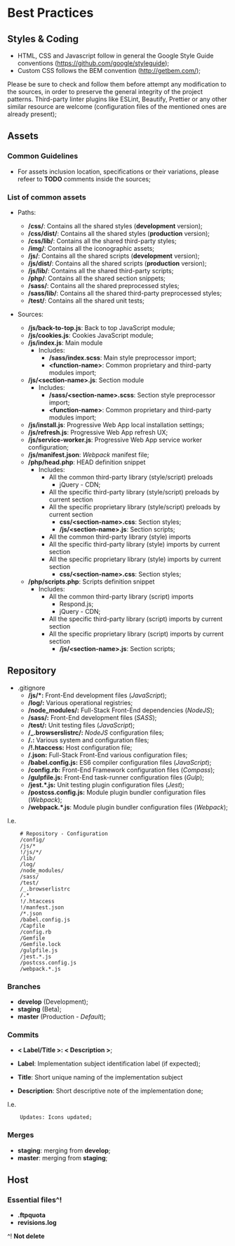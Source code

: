# Best Practices

## Styles & Coding

- HTML, CSS and Javascript follow in general the Google Style Guide conventions (https://github.com/google/styleguide);
- Custom CSS follows the BEM convention (http://getbem.com/);

Please be sure to check and follow them before attempt any modification to the sources, in order to preserve the general integrity of the project patterns.
Third-party linter plugins like ESLint, Beautify, Prettier or any other similar resource are welcome (configuration files of the mentioned ones are already present);


## Assets

### Common Guidelines

- For assets inclusion location, specifications or their variations, please refeer to __TODO__ comments inside the sources;


### List of common assets

- Paths:
    * __/css/__: Contains all the shared styles (__development__ version);
    * __/css/dist/__: Contains all the shared styles (__production__ version);
    * __/css/lib/__: Contains all the shared third-party styles;
    * __/img/__: Contains all the iconographic assets;
    * __/js/__: Contains all the shared scripts (__development__ version);
    * __/js/dist/__: Contains all the shared scripts (__production__ version);
    * __/js/lib/__: Contains all the shared third-party scripts;
    * __/php/__: Contains all the shared section snippets;
    * __/sass/__: Contains all the shared preprocessed styles;
    * __/sass/lib/__: Contains all the shared third-party preprocessed styles;
    * __/test/__: Contains all the shared unit tests;

- Sources:
    * __/js/back-to-top.js__: Back to top JavaScript module;
    * __/js/cookies.js__: Cookies JavaScript module;
    * __/js/index.js__: Main module
        - Includes:
            - __/sass/index.scss__: Main style preprocessor import;
            - __\<function-name\>__: Common proprietary and third-party modules import;
    * __/js/<section-name\>.js__: Section module
        - Includes:
            - __/sass/<section-name\>.scss__: Section style preprocessor import;
            - __\<function-name\>__: Common proprietary and third-party modules import;
    * __/js/install.js__: Progressive Web App local installation settings;
    * __/js/refresh.js__: Progressive Web App refresh UX;
    * __/js/service-worker.js__: Progressive Web App service worker configuration;
    * __/js/manifest.json__: _Webpack_ manifest file;
    * __/php/head.php__: HEAD definition snippet
        - Includes:
            - All the common third-party library (style/script) preloads
                - jQuery - CDN;
            - All the specific third-party library (style/script) preloads by current section
            - All the specific proprietary library (style/script) preloads by current section
                - __css/\<section-name\>.css__: Section styles;
                - __/js/\<section-name\>.js__: Section scripts;
            - All the common third-party library (style) imports
            - All the specific third-party library (style) imports by current section
            - All the specific proprietary library (style) imports by current section
                - __css/\<section-name\>.css__: Section styles;
    * __/php/scripts.php__: Scripts definition snippet
        - Includes:
            - All the common third-party library (script) imports
                - Respond.js;
                - jQuery - CDN;
            - All the specific third-party library (script) imports by current section
            - All the specific proprietary library (script) imports by current section
                - __/js/\<section-name\>.js__: Section scripts;


## Repository

- .gitignore
    * __/js/*:__ Front-End development files (_JavaScript_);
	* __/log/:__ Various operational registries;
    * __/node_modules/:__ Full-Stack Front-End dependencies (_NodeJS_);
    * __/sass/:__ Front-End development files (_SASS_);
    * __/test/:__ Unit testing files (_JavaScript_);
    * __/\_.browserslistrc/:__ _NodeJS_ configuration files;
    * __/.:__ Various system and configuration files;
    * __/!.htaccess:__ Host configuration file;
    * __/.json:__ Full-Stack Front-End various configuration files;
    * __/babel.config.js:__ ES6 compiler configuration files (_JavaScript_);
    * __/config.rb:__ Front-End Framework configuration files (_Compass_);
	* __/gulpfile.js:__ Front-End task-runner configuration files (_Gulp_);
    * __/jest.*.js:__ Unit testing plugin configuration files (_Jest_);
    * __/postcss.config.js:__ Module plugin bundler configuration files (_Webpack_);
	* __/webpack.*.js__: Module plugin bundler configuration files (_Webpack_);


I.e.

```
    # Repository - Configuration
    /config/
    /js/*
    !/js/*/
    /lib/
    /log/
    /node_modules/
    /sass/
    /test/
    /_.browserlistrc
    /.*
    !/.htaccess
    !/manfest.json
    /*.json
    /babel.config.js
    /Capfile
    /config.rb
    /Gemfile
    /Gemfile.lock
    /gulpfile.js
    /jest.*.js
    /postcss.config.js
    /webpack.*.js
```


### Branches

- __develop__ (Development);
- __staging__ (Beta);
- __master__ (Production - _Default_);


### Commits

- __< Label/Title >: < Description >__;

- __Label__: Implementation subject identification label (if expected);
- __Title__: Short unique naming of the implementation subject
- __Description__: Short descriptive note of the implementation done;

I.e.

```
	Updates: Icons updated;
```


### Merges

- __staging__: merging from __develop__;
- __master__: merging from __staging__;


## Host

### Essential files^!

- __.ftpquota__
- __revisions.log__

^! __Not delete__
